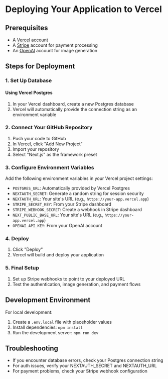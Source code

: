 # Deploying Your Application to Vercel

## Prerequisites
- A [Vercel](https://vercel.com) account
- A [Stripe](https://stripe.com) account for payment processing
- An [OpenAI](https://openai.com) account for image generation

## Steps for Deployment

### 1. Set Up Database

#### Using Vercel Postgres
1. In your Vercel dashboard, create a new Postgres database
2. Vercel will automatically provide the connection string as an environment variable

### 2. Connect Your GitHub Repository
1. Push your code to GitHub
2. In Vercel, click "Add New Project"
3. Import your repository
4. Select "Next.js" as the framework preset

### 3. Configure Environment Variables
Add the following environment variables in your Vercel project settings:

- `POSTGRES_URL`: Automatically provided by Vercel Postgres
- `NEXTAUTH_SECRET`: Generate a random string for session security
- `NEXTAUTH_URL`: Your site's URL (e.g., `https://your-app.vercel.app`)
- `STRIPE_SECRET_KEY`: From your Stripe dashboard
- `STRIPE_WEBHOOK_SECRET`: Create a webhook in Stripe dashboard
- `NEXT_PUBLIC_BASE_URL`: Your site's URL (e.g., `https://your-app.vercel.app`)
- `OPENAI_API_KEY`: From your OpenAI account

### 4. Deploy
1. Click "Deploy"
2. Vercel will build and deploy your application

### 5. Final Setup
1. Set up Stripe webhooks to point to your deployed URL
2. Test the authentication, image generation, and payment flows

## Development Environment
For local development:
1. Create a `.env.local` file with placeholder values
2. Install dependencies: `npm install`
3. Run the development server: `npm run dev`

## Troubleshooting
- If you encounter database errors, check your Postgres connection string
- For auth issues, verify your NEXTAUTH_SECRET and NEXTAUTH_URL
- For payment problems, check your Stripe webhook configuration 